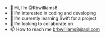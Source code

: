 - 👋 Hi, I’m @Rbwilliams8
- 👀 I’m interested in coding and developing
- 🌱 I’m currently learning Swift for a project
- 💞️ I’m looking to collaborate on 
- 📫 How to reach me brbwilliams8@aol.com

<!---
Rbwilliams8/Rbwilliams8 is a ✨ special ✨ repository because its `README.md` (this file) appears on your GitHub profile.
You can click the Preview link to take a look at your changes.
--->
